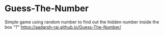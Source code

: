 # Guess-The-Number
Simple game using random number to find out the hidden number inside the box "?"
https://aadarsh-rai.github.io/Guess-The-Number/

